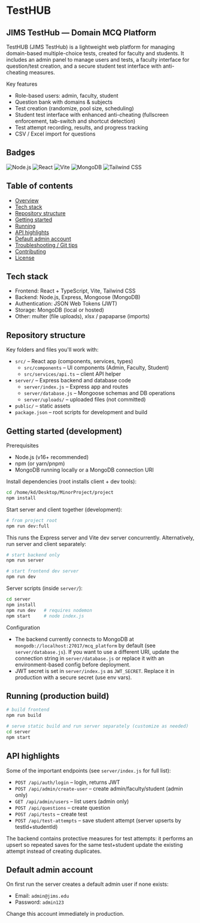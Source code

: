 # TestHUB

## JIMS TestHub — Domain MCQ Platform

TestHUB (JIMS TestHub) is a lightweight web platform for managing domain-based multiple-choice tests, created for faculty and students. It includes an admin panel to manage users and tests, a faculty interface for question/test creation, and a secure student test interface with anti-cheating measures.

Key features
- Role-based users: admin, faculty, student
- Question bank with domains & subjects
- Test creation (randomize, pool size, scheduling)
- Student test interface with enhanced anti-cheating (fullscreen enforcement, tab-switch and shortcut detection)
- Test attempt recording, results, and progress tracking
- CSV / Excel import for questions

## Badges

![Node.js](https://img.shields.io/badge/Node.js-16%2B-brightgreen)
![React](https://img.shields.io/badge/React-18-blue)
![Vite](https://img.shields.io/badge/Vite-fast-yellow)
![MongoDB](https://img.shields.io/badge/MongoDB-%20-47A248)
![Tailwind CSS](https://img.shields.io/badge/TailwindCSS-3.4-blue)

## Table of contents
- [Overview](#jims-testhub-—-domain-mcq-platform)
- [Tech stack](#tech-stack)
- [Repository structure](#repository-structure)
- [Getting started](#getting-started)
- [Running](#running)
- [API highlights](#api-highlights)
- [Default admin account](#default-admin-account)
- [Troubleshooting / Git tips](#troubleshooting--git-tips)
- [Contributing](#contributing)
- [License](#license)

## Tech stack
- Frontend: React + TypeScript, Vite, Tailwind CSS
- Backend: Node.js, Express, Mongoose (MongoDB)
- Authentication: JSON Web Tokens (JWT)
- Storage: MongoDB (local or hosted)
- Other: multer (file uploads), xlsx / papaparse (imports)

## Repository structure
Key folders and files you'll work with:

- `src/` – React app (components, services, types)
	- `src/components` – UI components (Admin, Faculty, Student)
	- `src/services/api.ts` – client API helper
- `server/` – Express backend and database code
	- `server/index.js` – Express app and routes
	- `server/database.js` – Mongoose schemas and DB operations
	- `server/uploads/` – uploaded files (not committed)
- `public/` – static assets
- `package.json` – root scripts for development and build

## Getting started (development)
Prerequisites

- Node.js (v16+ recommended)
- npm (or yarn/pnpm)
- MongoDB running locally or a MongoDB connection URI

Install dependencies (root installs client + dev tools):

```bash
cd /home/kd/Desktop/MinorProject/project
npm install
```

Start server and client together (development):

```bash
# from project root
npm run dev:full
```

This runs the Express server and Vite dev server concurrently. Alternatively, run server and client separately:

```bash
# start backend only
npm run server

# start frontend dev server
npm run dev
```

Server scripts (inside `server/`):

```bash
cd server
npm install
npm run dev   # requires nodemon
npm start     # node index.js
```

Configuration
- The backend currently connects to MongoDB at `mongodb://localhost:27017/mcq_platform` by default (see `server/database.js`). If you want to use a different URI, update the connection string in `server/database.js` or replace it with an environment-based config before deployment.
- JWT secret is set in `server/index.js` as `JWT_SECRET`. Replace it in production with a secure secret (use env vars).

## Running (production build)

```bash
# build frontend
npm run build

# serve static build and run server separately (customize as needed)
cd server
npm start
```

## API highlights
Some of the important endpoints (see `server/index.js` for full list):

- `POST /api/auth/login` – login, returns JWT
- `POST /api/admin/create-user` – create admin/faculty/student (admin only)
- `GET /api/admin/users` – list users (admin only)
- `POST /api/questions` – create question
- `POST /api/tests` – create test
- `POST /api/test-attempts` – save student attempt (server upserts by testId+studentId)

The backend contains protective measures for test attempts: it performs an upsert so repeated saves for the same test+student update the existing attempt instead of creating duplicates.

## Default admin account
On first run the server creates a default admin user if none exists:

- Email: `admin@jims.edu`
- Password: `admin123`

Change this account immediately in production.
